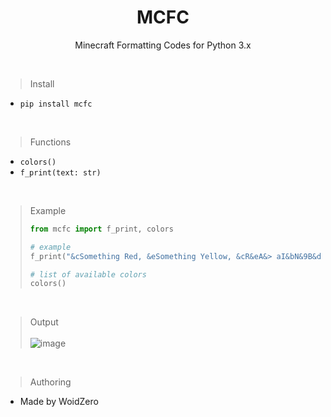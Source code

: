 <h1 align=center>MCFC</h1>
<p align=center>Minecraft Formatting Codes for Python 3.x </p><br>

> Install
- `pip install mcfc`

<br>

> Functions
- `colors()`
- `f_print(text: str)`

<br>

> Example
> ```py
> from mcfc import f_print, colors
> 
> # example
> f_print("&cSomething Red, &eSomething Yellow, &cR&eA&> aI&bN&9B&dO&5W")
>
> # list of available colors
> colors()
> ```
<br>

> Output <br><br>
![image](https://user-images.githubusercontent.com/71274141/180663521-3a4d6af1-b613-4a28-971d-c5944f7d30e5.png)

<br>

> Authoring
- Made by WoidZero
